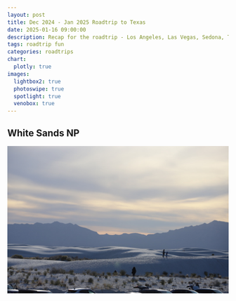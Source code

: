 ```yaml
---
layout: post
title: Dec 2024 - Jan 2025 Roadtrip to Texas
date: 2025-01-16 09:00:00
description: Recap for the roadtrip - Los Angeles, Las Vegas, Sedona, Tuscon, El Paso, San Antonio, Austin, Houston, Dallas, Carlsbad, Las Cruces, Phoenix, Los Angeles
tags: roadtrip fun
categories: roadtrips
chart:
  plotly: true
images:
  lightbox2: true
  photoswipe: true
  spotlight: true
  venobox: true
---
```


## White Sands NP
![White Sands National Park](../post_figs/whitesands.jpeg)